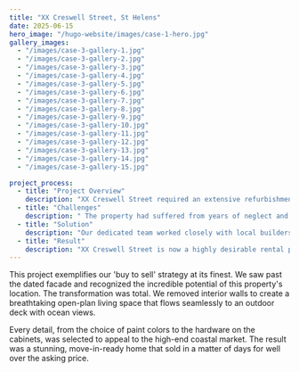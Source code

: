 ```yaml
---
title: "XX Creswell Street, St Helens"
date: 2025-06-15
hero_image: "/hugo-website/images/case-1-hero.jpg"
gallery_images:
  - "/images/case-3-gallery-1.jpg"
  - "/images/case-3-gallery-2.jpg"
  - "/images/case-3-gallery-3.jpg"
  - "/images/case-3-gallery-4.jpg"
  - "/images/case-3-gallery-5.jpg"
  - "/images/case-3-gallery-6.jpg"
  - "/images/case-3-gallery-7.jpg"
  - "/images/case-3-gallery-8.jpg"
  - "/images/case-3-gallery-9.jpg"
  - "/images/case-3-gallery-10.jpg"
  - "/images/case-3-gallery-11.jpg"
  - "/images/case-3-gallery-12.jpg"
  - "/images/case-3-gallery-13.jpg"
  - "/images/case-3-gallery-14.jpg"
  - "/images/case-3-gallery-15.jpg"

project_process:
  - title: "Project Overview"
    description: "XX Creswell Street required an extensive refurbishment to bring it back to life. We recognised the potential of this property to become a desirable residence for local families."
  - title: "Challenges"
    description: " The property had suffered from years of neglect and required a complete transformation—from wiring and plumbing upgrades to reconfiguration of interior spaces."
  - title: "Solution"
    description: "Our dedicated team worked closely with local builders and architects to maximise the available space and ensure the home was fully updated to modern standards. We focused on enhancing natural light, optimising the layout, and adding modern conveniences."
  - title: "Result"
    description: "XX Creswell Street is now a highly desirable rental property, boasting a bright and modern interior, energy-efficient fixtures, and increased market value. The refurbishment has breathed new life into the property, making it a welcoming home for tenants and a strong investment asset."
---
```

This project exemplifies our 'buy to sell' strategy at its finest. We saw past the dated facade and recognized the incredible potential of this property's location. The transformation was total. We removed interior walls to create a breathtaking open-plan living space that flows seamlessly to an outdoor deck with ocean views.

Every detail, from the choice of paint colors to the hardware on the cabinets, was selected to appeal to the high-end coastal market. The result was a stunning, move-in-ready home that sold in a matter of days for well over the asking price.